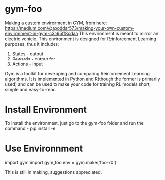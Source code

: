# gym-foo
Making a custom environment in GYM, from here: https://medium.com/@apoddar573/making-your-own-custom-environment-in-gym-c3b65ff8cdaa
This environment is meant to mirror an electric vehicle. 
This environment is designed for Reinforcement Learning purposes, thus it includes:
1. States - output
2. Rewards - output for ...
3. Actions - input

Gym is a toolkit for developing and comparing Reinforcement Learning algorithms. It is implemented in Python and R(though the former is primarily used) and can be used to make your code for training RL models short, simple and easy-to-read.

# Install Environment
To install the environment, just go to the gym-foo folder and run the command -
pip install -e 
# Use Environnment
import gym
import gym_foo
env = gym.make('foo-v0')

This is still in making, suggestions appreciated.
